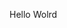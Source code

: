 Hello Wolrd

































































































































































































































































































































































































































































































































































































































































































































































































































































































































































































































































































































































































































































































































































































































































































































































































































































































































































































































































































































































































































































































































































































































































































































































